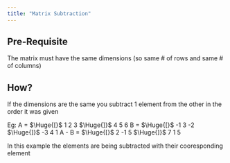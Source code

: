 ```yaml
---
title: "Matrix Subtraction"
---
```

## Pre-Requisite

The matrix must have the same dimensions (so same # of rows and same # of columns)


## How?

If the dimensions are the same you subtract 1 element from the other in the order it was given

Eg: A = $\Huge{[}$ 1 2 3  $\Huge{]}$ 
		        4 5 6
	B = $\Huge{[}$ -1 3 -2 $\Huge{]}$ 
	           -3 4 1
A - B = $\Huge{[}$ 2 -1 5 $\Huge{]}$ 
			   7 1 5

In this example the elements are being subtracted with their cooresponding element